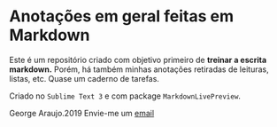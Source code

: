 # Anotações em geral feitas em Markdown

Este é um repositório criado com objetivo primeiro de **treinar a  escrita markdown.** Porém, há também minhas anotações retiradas de leituras, listas, etc. Quase um caderno de tarefas.

Criado no `Sublime Text 3` e com package `MarkdownLivePreview`.

George Araujo.2019
Envie-me um [email](mailto:georgefpa@gmail.com)



